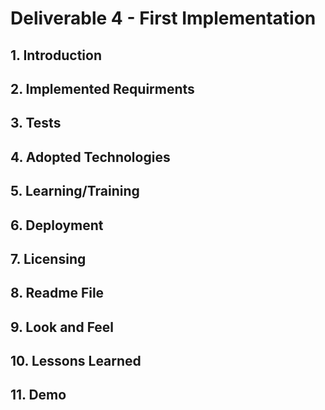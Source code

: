 # Deliverable 4 - First Implementation

## 1. Introduction

## 2. Implemented Requirments

## 3. Tests

## 4. Adopted Technologies

## 5. Learning/Training

## 6. Deployment

## 7. Licensing

## 8. Readme File

## 9. Look and Feel

## 10. Lessons Learned

## 11. Demo